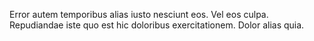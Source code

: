Error autem temporibus alias iusto nesciunt eos. Vel eos culpa. Repudiandae iste quo est hic doloribus exercitationem. Dolor alias quia.